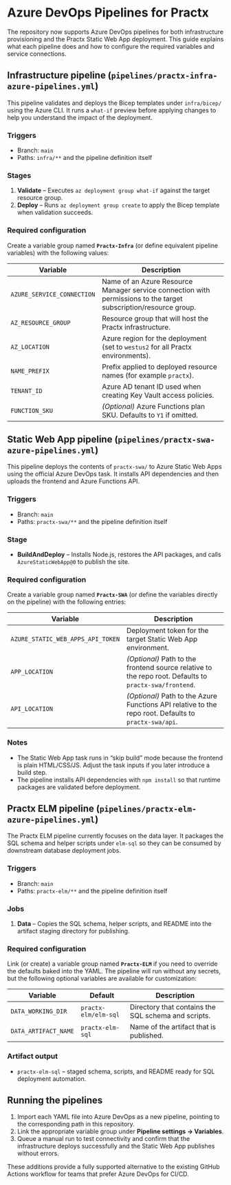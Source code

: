 # Azure DevOps Pipelines for Practx

The repository now supports Azure DevOps pipelines for both infrastructure provisioning and the Practx Static Web App deployment. This guide explains what each pipeline does and how to configure the required variables and service connections.

## Infrastructure pipeline (`pipelines/practx-infra-azure-pipelines.yml`)

This pipeline validates and deploys the Bicep templates under `infra/bicep/` using the Azure CLI. It runs a `what-if` preview before applying changes to help you understand the impact of the deployment.

### Triggers
- Branch: `main`
- Paths: `infra/**` and the pipeline definition itself

### Stages
1. **Validate** – Executes `az deployment group what-if` against the target resource group.
2. **Deploy** – Runs `az deployment group create` to apply the Bicep template when validation succeeds.

### Required configuration
Create a variable group named **`Practx-Infra`** (or define equivalent pipeline variables) with the following values:

| Variable | Description |
| --- | --- |
| `AZURE_SERVICE_CONNECTION` | Name of an Azure Resource Manager service connection with permissions to the target subscription/resource group. |
| `AZ_RESOURCE_GROUP` | Resource group that will host the Practx infrastructure. |
| `AZ_LOCATION` | Azure region for the deployment (set to `westus2` for all Practx environments). |
| `NAME_PREFIX` | Prefix applied to deployed resource names (for example `practx`). |
| `TENANT_ID` | Azure AD tenant ID used when creating Key Vault access policies. |
| `FUNCTION_SKU` | *(Optional)* Azure Functions plan SKU. Defaults to `Y1` if omitted. |

## Static Web App pipeline (`pipelines/practx-swa-azure-pipelines.yml`)

This pipeline deploys the contents of `practx-swa/` to Azure Static Web Apps using the official Azure DevOps task. It installs API dependencies and then uploads the frontend and Azure Functions API.

### Triggers
- Branch: `main`
- Paths: `practx-swa/**` and the pipeline definition itself

### Stage
- **BuildAndDeploy** – Installs Node.js, restores the API packages, and calls `AzureStaticWebApp@0` to publish the site.

### Required configuration
Create a variable group named **`Practx-SWA`** (or define the variables directly on the pipeline) with the following entries:

| Variable | Description |
| --- | --- |
| `AZURE_STATIC_WEB_APPS_API_TOKEN` | Deployment token for the target Static Web App environment. |
| `APP_LOCATION` | *(Optional)* Path to the frontend source relative to the repo root. Defaults to `practx-swa/frontend`. |
| `API_LOCATION` | *(Optional)* Path to the Azure Functions API relative to the repo root. Defaults to `practx-swa/api`. |

### Notes
- The Static Web App task runs in “skip build” mode because the frontend is plain HTML/CSS/JS. Adjust the task inputs if you later introduce a build step.
- The pipeline installs API dependencies with `npm install` so that runtime packages are validated before deployment.

## Practx ELM pipeline (`pipelines/practx-elm-azure-pipelines.yml`)

The Practx ELM pipeline currently focuses on the data layer. It packages the SQL schema and helper scripts under `elm-sql` so they can be consumed by downstream database deployment jobs.

### Triggers
- Branch: `main`
- Paths: `practx-elm/**` and the pipeline definition itself

### Jobs
1. **Data** – Copies the SQL schema, helper scripts, and README into the artifact staging directory for publishing.

### Required configuration
Link (or create) a variable group named **`Practx-ELM`** if you need to override the defaults baked into the YAML. The pipeline will run without any secrets, but the following optional variables are available for customization:

| Variable | Default | Description |
| --- | --- | --- |
| `DATA_WORKING_DIR` | `practx-elm/elm-sql` | Directory that contains the SQL schema and scripts. |
| `DATA_ARTIFACT_NAME` | `practx-elm-sql` | Name of the artifact that is published. |

### Artifact output
- `practx-elm-sql` – staged schema, scripts, and README ready for SQL deployment automation.

## Running the pipelines
1. Import each YAML file into Azure DevOps as a new pipeline, pointing to the corresponding path in this repository.
2. Link the appropriate variable group under **Pipeline settings → Variables**.
3. Queue a manual run to test connectivity and confirm that the infrastructure deploys successfully and the Static Web App publishes without errors.

These additions provide a fully supported alternative to the existing GitHub Actions workflow for teams that prefer Azure DevOps for CI/CD.
